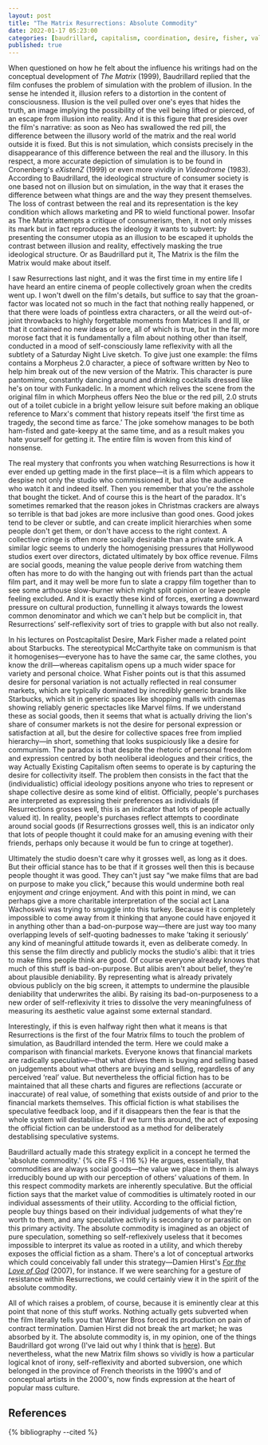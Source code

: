 ```yaml
---
layout: post
title: "The Matrix Resurrections: Absolute Commodity"
date: 2022-01-17 05:23:00
categories: [baudrillard, capitalism, coordination, desire, fisher, value]
published: true
---
```


When questioned on how he felt about the influence his writings had on the conceptual development of _The Matrix_ (1999), Baudrillard replied that the film confuses the problem of simulation with the problem of illusion. In the sense he intended it, illusion refers to a distortion in the content of consciousness. Illusion is the veil pulled over one's eyes that hides the truth, an image implying the possibility of the veil being lifted or pierced, of an escape from illusion into reality. And it is this figure that presides over the film's narrative: as soon as Neo has swallowed the red pill, the difference between the illusory world of the matrix and the real world outside it is fixed. But this is not simulation, which consists precisely in the disappearance of this difference between the real and the illusory. In this respect, a more accurate depiction of simulation is to be found in Cronenberg's _eXistenZ_ (1999) or even more vividly in _Videodrome_ (1983). According to Baudrillard, the ideological structure of consumer society is one based not on illusion but on simulation, in the way that it erases the difference between what things are and the way they present themselves. The loss of contrast between the real and its representation is the key condition which allows marketing and PR to wield functional power. Insofar as The Matrix attempts a critique of consumerism, then, it not only misses its mark but in fact reproduces the ideology it wants to subvert: by presenting the consumer utopia as an illusion to be escaped it upholds the contrast between illusion and reality, effectively masking the true ideological structure. Or as Baudrillard put it, The Matrix is the film the Matrix would make about itself.

<!--more-->

I saw Resurrections last night, and it was the first time in my entire life I have heard an entire cinema of people collectively groan when the credits went up. I won't dwell on the film's details, but suffice to say that the groan-factor was located not so much in the fact that nothing really happened, or that there were loads of pointless extra characters, or all the weird out-of-joint throwbacks to highly forgettable moments from Matrices II and III, or that it contained no new ideas or lore, all of which is true, but in the far more morose fact that it is fundamentally a film about nothing other than itself, conducted in a mood of self-consciously lame reflexivity with all the subtlety of a Saturday Night Live sketch. To give just one example: the films contains a Morpheus 2.0 character, a piece of software written by Neo to help him break out of the new version of the Matrix. This character is pure pantomime, constantly dancing around and drinking cocktails dressed like he's on tour with Funkadelic. In a moment which relives the scene from the original film in which Morpheus offers Neo the blue or the red pill, 2.0 struts out of a toilet cubicle in a bright yellow leisure suit before making an oblique reference to Marx's comment that history repeats itself ‘the first time as tragedy, the second time as farce.’ The joke somehow manages to be both ham-fisted and gate-keepy at the same time, and as a result makes you hate yourself for getting it. The entire film is woven from this kind of nonsense.

The real mystery that confronts you when watching Resurrections is how it ever ended up getting made in the first place—it is a film which appears to despise not only the studio who commissioned it, but also the audience who watch it and indeed itself. Then you remember that you're the asshole that bought the ticket. And of course this is the heart of the paradox. It's sometimes remarked that the reason jokes in Christmas crackers are always so terrible is that bad jokes are more inclusive than good ones. Good jokes tend to be clever or subtle, and can create implicit hierarchies when some people don't get them, or don't have access to the right context. A collective cringe is often more socially desirable than a private smirk. A similar logic seems to underly the homogenising pressures that Hollywood studios exert over directors, dictated ultimately by box office revenue. Films are social goods, meaning the value people derive from watching them often has more to do with the hanging out with friends part than the actual film part, and it may well be more fun to slate a crappy film together than to see some arthouse slow-burner which might split opinion or leave people feeling excluded. And it is exactly these kind of forces, exerting a downward pressure on cultural production, funnelling it always towards the lowest common denominator and which we can't help but be complicit in, that Resurrections’ self-reflexivity sort of tries to grapple with but also not really.

In his lectures on Postcapitalist Desire, Mark Fisher made a related point about Starbucks. The stereotypical McCarthyite take on communism is that it homogenises—everyone has to have the same car, the same clothes, you know the drill—whereas capitalism opens up a much wider space for variety and personal choice. What Fisher points out is that this assumed desire for personal variation is not actually reflected in real consumer markets, which are typically dominated by incredibly generic brands like Starbucks, which sit in generic spaces like shopping malls with cinemas showing reliably generic spectacles like Marvel films. If we understand these as social goods, then it seems that what is actually driving the lion's share of consumer markets is not the desire for personal expression or satisfaction at all, but the desire for collective spaces free from implied hierarchy—in short, something that looks suspiciously like a desire for communism. The paradox is that despite the rhetoric of personal freedom and expression centred by both neoliberal ideologues and their critics, the way Actually Existing Capitalism often seems to operate is by capturing the desire for collectivity itself. The problem then consists in the fact that the (individualistic) official ideology positions anyone who tries to represent or shape collective desire as some kind of elitist. Officially, people's purchases are interpreted as expressing their preferences as individuals (if Resurrections grosses well, this is an indicator that lots of people actually valued it). In reality, people's purchases reflect attempts to coordinate around social goods (if Resurrections grosses well, this is an indicator only that lots of people thought it could make for an amusing evening with their friends, perhaps only because it would be fun to cringe at together).

Ultimately the studio doesn't care why it grosses well, as long as it does. But their official stance has to be that if it grosses well then this is because people thought it was good. They can't just say “we make films that are bad on purpose to make you click,” because this would undermine both real enjoyment _and_ cringe enjoyment. And with this point in mind, we can perhaps give a more charitable interpretation of the social act Lana Wachoswki was trying to smuggle into this turkey. Because it is completely impossible to come away from it thinking that anyone could have enjoyed it in anything other than a bad-on-purpose way—there are just way too many overlapping levels of self-quoting badnesses to make ’taking it seriously’ any kind of meaningful attitude towards it, even as deliberate comedy. In this sense the film directly and publicly mocks the studio's alibi: that it tries to make films people think are good. Of course everyone already knows that much of this stuff is bad-on-purpose. But alibis aren't about belief, they're about plausible deniability. By representing what is already privately obvious publicly on the big screen, it attempts to undermine the plausible deniability that underwrites the alibi. By raising its bad-on-purposeness to a new order of self-reflexivity it tries to dissolve the very meaningfulness of measuring its aesthetic value against some external standard.

Interestingly, if this is even halfway right then what it means is that Resurrections is the first of the four Matrix films to touch the problem of simulation, as Baudrillard intended the term. Here we could make a comparison with financial markets. Everyone knows that financial markets are radically speculative—that what drives them is buying and selling based on judgements about what others are buying and selling, regardless of any perceived ‘real’ value. But nevertheless the official fiction has to be maintained that all these charts and figures are reflections (accurate or inaccurate) of real value, of something that exists outside of and prior to the financial markets themselves. This official fiction is what stabilises the speculative feedback loop, and if it disappears then the fear is that the whole system will destabilise. But if we turn this around, the act of exposing the official fiction can be understood as a method for deliberately destablising speculative systems.

Baudrillard actually made this strategy explicit in a concept he termed the 'absolute commodity.' {% cite FS -l 116 %} He argues, essentially, that commodities are always social goods—the value we place in them is always irreducibly bound up with our perception of others’ valuations of them. In this respect commodity markets are inherently speculative. But the official fiction says that the market value of commodities is ultimately rooted in our individual assessments of their utility. According to the official fiction, people buy things based on their individual judgements of what they're worth to them, and any speculative activity is secondary to or parasitic on this primary activity. The absolute commodity is imagined as an object of pure speculation, something so self-reflexively useless that it becomes impossible to interpret its value as rooted in a utility, and which thereby exposes the official fiction as a sham. There's a lot of conceptual artworks which could conceivably fall under this strategy—Damien Hirst's [_For the Love of God_](https://en.wikipedia.org/wiki/For_the_Love_of_God) (2007), for instance. If we were searching for a gesture of resistance within Resurrections, we could certainly view it in the spirit of the absolute commodity.

All of which raises a problem, of course, because it is eminently clear at this point that none of this stuff works. Nothing actually gets subverted when the film literally tells you that Warner Bros forced its production on pain of contract termination. Damien Hirst did not break the art market; he was absorbed by it. The absolute commodity is, in my opinion, one of the things Baudrillard got wrong (I've laid out why I think that is [here]({{site.baseurl}}/2022/01/03/baudrillard-subject.html)). But nevertheless, what the new Matrix film shows so vividly is how a particular logical knot of irony, self-reflexivity and aborted subversion, one which belonged in the province of French theorists in the 1990's and of conceptual artists in the 2000's, now finds expression at the heart of popular mass culture.

## References
{% bibliography --cited %}
